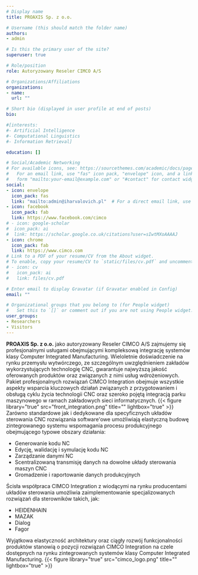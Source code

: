 ```yaml
---
# Display name
title: PROAXIS Sp. z o.o.

# Username (this should match the folder name)
authors:
- admin

# Is this the primary user of the site?
superuser: true

# Role/position
role: Autoryzowany Reseler CIMCO A/S

# Organizations/Affiliations
organizations:
- name:
  url: ""

# Short bio (displayed in user profile at end of posts)
bio:

#[interests:
#- Artificial Intelligence
#- Computational Linguistics
#- Information Retrieval]

education: []

# Social/Academic Networking
# For available icons, see: https://sourcethemes.com/academic/docs/page-builder/#icons
#   For an email link, use "fas" icon pack, "envelope" icon, and a link in the
#   form "mailto:your-email@example.com" or "#contact" for contact widget.
social:
- icon: envelope
  icon_pack: fas
  link: "mailto:admin@iharvalovich.pl"  # For a direct email link, use "mailto:test@example.org".
- icon: facebook
  icon_pack: fab
  link: https://www.facebook.com/cimco
# - icon: google-scholar
#  icon_pack: ai
#  link: https://scholar.google.co.uk/citations?user=sIwtMXoAAAAJ
- icon: chrome
  icon_pack: fab
  link: https://www.cimco.com
# Link to a PDF of your resume/CV from the About widget.
# To enable, copy your resume/CV to `static/files/cv.pdf` and uncomment the lines below.
# - icon: cv
#   icon_pack: ai
#   link: files/cv.pdf

# Enter email to display Gravatar (if Gravatar enabled in Config)
email: ""

# Organizational groups that you belong to (for People widget)
#   Set this to `[]` or comment out if you are not using People widget.
user_groups:
- Researchers
- Visitors
---
```


**PROAXIS Sp. z o.o.** jako autoryzowany Reseler CIMCO A/S zajmujemy się profesjonalnymi usługami obejmującymi kompleksową integrację systemów klasy Computer Integrated Manufacturing.
Wieloletnie doświadczenie na rynku przemysłu wytwórczego, ze szczególnym uwzględnieniem zakładów wykorzystujących technologię CNC, gwarantuje najwyższą jakość oferowanych produktów oraz związanych z nimi usług wdrożeniowych.
Pakiet profesjonalnych rozwiązań CIMCO Integration obejmuje wszystkie aspekty wsparcia kluczowych działań związanych z przygotowaniem i obsługą cyklu życia technologii CNC oraz szeroko pojętą integracją parku maszynowego w ramach zakładowych sieci informatycznych.
{{< figure library="true" src="front_integration.png" title="" lightbox="true" >}}
Zarówno standardowe jak i dedykowane dla specyficznych układów sterowania CNC rozwiązania software'owe umożliwiają elastyczną budowę zintegrowanego systemu wspomagania procesu produkcyjnego obejmującego typowe obszary działania:

- Generowanie kodu NC
- Edycję, walidację i symulację kodu NC
- Zarządzanie danymi NC
- Scentralizowaną transmisję danych na dowolne układy sterowania maszyn CNC
- Gromadzenie i raportowanie danych produkcyjnych

Ścisła współpraca CIMCO Integration z wiodącymi na rynku producentami układów sterowania umożliwia zaimplementowanie specjalizowanych rozwiązań dla sterowników takich, jak:

- HEIDENHAIN
- MAZAK
- Dialog
- Fagor

Wyjątkowa elastyczność architektury oraz ciągły rozwój funkcjonalności produktów stanowią o pozycji rozwiązań CIMCO Integration na czele dostępnych na rynku zintegrowanych systemów klasy Computer Integrated Manufacturing.
{{< figure library="true" src="cimco_logo.png" title="" lightbox="true" >}}
